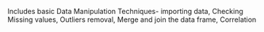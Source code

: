 Includes basic Data Manipulation Techniques- importing data, Checking Missing values, Outliers removal, Merge and join the data frame, Correlation
